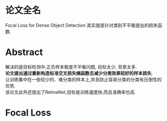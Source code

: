 # 论文全名
Focal Loss for Dense Object Detection 其实就是针对类别不平衡提出的损失函数.  

# Abstract  
解决的是目标检测中,正负样本极度不平衡问题, 目标太少, 背景太多.  
**论文提出通过重新构造标准交叉损失熵函数去减少分类效果较好的样本损失**.  
让训练集中在一些较少的、难分类的样本上,并且防止容易分类的分类有压倒性的优势.  
该论文此外还提出了RetinaNet,目标是训练速度快,而且准确率也高.  

# Focal Loss 
